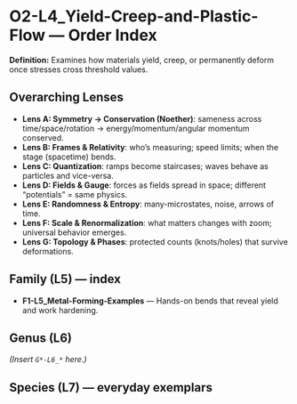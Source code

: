 # O2-L4_Yield-Creep-and-Plastic-Flow — Order Index
**Definition:** Examines how materials yield, creep, or permanently deform once stresses cross threshold values.

## Overarching Lenses

- **Lens A: Symmetry -> Conservation (Noether)**: sameness across time/space/rotation → energy/momentum/angular momentum conserved.
- **Lens B: Frames & Relativity**: who’s measuring; speed limits; when the stage (spacetime) bends.
- **Lens C: Quantization**: ramps become staircases; waves behave as particles and vice-versa.
- **Lens D: Fields & Gauge**: forces as fields spread in space; different “potentials” = same physics.
- **Lens E: Randomness & Entropy**: many-microstates, noise, arrows of time.
- **Lens F: Scale & Renormalization**: what matters changes with zoom; universal behavior emerges.
- **Lens G: Topology & Phases**: protected counts (knots/holes) that survive deformations.

## Family (L5) — index
- **F1-L5_Metal-Forming-Examples** — Hands-on bends that reveal yield and work hardening.

## Genus (L6)
_(Insert `G*-L6_*` here.)_

## Species (L7) — everyday exemplars

